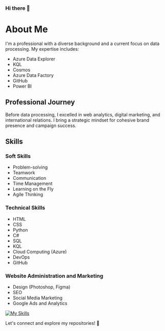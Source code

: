 ### Hi there 👋
# About Me

I'm a professional with a diverse background and a current focus on data processing. My expertise includes:

- Azure Data Explorer
- KQL
- Cosmos
- Azure Data Factory
- GitHub
- Power BI

## Professional Journey

Before data processing, I excelled in web analytics, digital marketing, and international relations. I bring a strategic mindset for cohesive brand presence and campaign success.

## Skills

### Soft Skills

- Problem-solving
- Teamwork
- Communication
- Time Management
- Learning on the Fly
- Agile Thinking

### Technical Skills

- HTML
- CSS
- Python
- C#
- SQL
- KQL
- Cloud Computing (Azure)
- DevOps
- GitHub

### Website Administration and Marketing

- Design (Photoshop, Figma)
- SEO
- Social Media Marketing
- Google Ads and Analytics

[![My Skills](https://skillicons.dev/icons?i=azure,dotnet,linux,py,js,html,css,figma,ps)](https://skillicons.dev)

Let's connect and explore my repositories! 🚀
